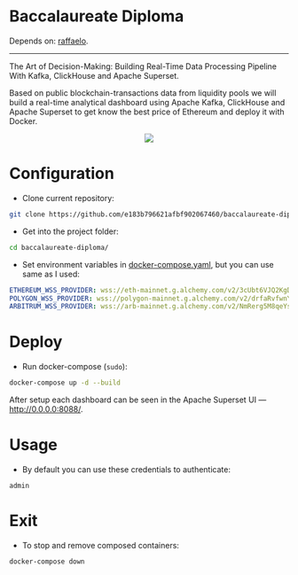 # Baccalaureate Diploma
Depends on: [raffaelo](https://github.com/e183b796621afbf902067460/raffaelo).

---

The Art of Decision-Making: Building Real-Time Data Processing Pipeline With Kafka, ClickHouse and Apache Superset. 

Based on public blockchain-transactions data from liquidity pools we will build a real-time analytical dashboard using Apache Kafka, ClickHouse and Apache Superset to get know the best price of Ethereum and deploy it with Docker.

<p align="center">
  <img src="https://github.com/e183b796621afbf902067460/baccalaureate-diploma/assets/109761197/35fbad53-dc0b-448e-b39a-f513c752f09c">
</p>

# Configuration

- Clone current repository:

```bash
git clone https://github.com/e183b796621afbf902067460/baccalaureate-diploma.git
```

- Get into the project folder:

```bash
cd baccalaureate-diploma/
```

- Set environment variables in [docker-compose.yaml](https://github.com/e183b796621afbf902067460/baccalaureate-diploma/blob/master/docker-compose.yaml), but you can use same as I used:

```yaml
ETHEREUM_WSS_PROVIDER: wss://eth-mainnet.g.alchemy.com/v2/3cUbt6VJQ2KgDyyb4t5ZptdleD7zv1zP
POLYGON_WSS_PROVIDER: wss://polygon-mainnet.g.alchemy.com/v2/drfaRvfwnYV1B09OP5OqDFArrsQDxrOT
ARBITRUM_WSS_PROVIDER: wss://arb-mainnet.g.alchemy.com/v2/NmRerg5M8qeYs7G7Y5VxHWBKOlgtRkl0
```

# Deploy

- Run docker-compose (`sudo`):

```bash
docker-compose up -d --build
```

After setup each dashboard can be seen in the Apache Superset UI — http://0.0.0.0:8088/.

# Usage

- By default you can use these credentials to authenticate:
```
admin
```

# Exit
- To stop and remove composed containers:

```bash
docker-compose down
```
